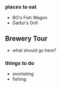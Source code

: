 
### places to eat
- BO's Fish Wagon
- Garbo's Grill

## Brewery Tour
- what should go here?

### things to do
- snorkeling
- fishing
